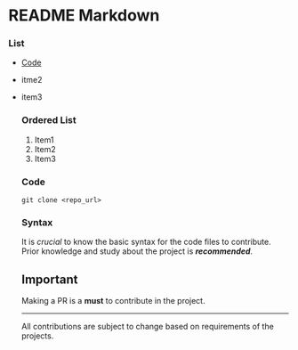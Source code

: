 # README Markdown

### List
- [Code](www.google.com/code)
- itme2
- item3

  ### Ordered List
  1. Item1
  2. Item2
  3. Item3
 
  ### Code
  ` git clone <repo_url> `

  ### Syntax
  It is *crucial* to know the basic syntax for the code files to contribute. Prior knowledge and study about the project is *__recommended__*.

  ## Important
  Making a PR is a **must** to contribute in the project.

  ---
  All contributions are subject to change based on requirements of the projects.
